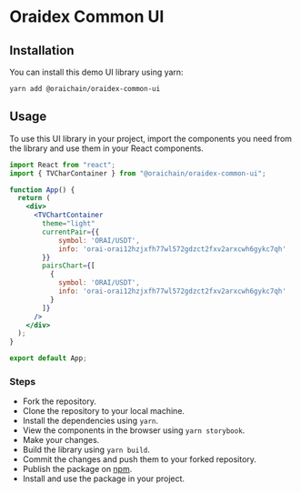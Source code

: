 # Oraidex Common UI

## Installation

You can install this demo UI library using yarn:

```
yarn add @oraichain/oraidex-common-ui
```

## Usage

To use this UI library in your project, import the components you need from the library and use them in your React components.

```jsx
import React from "react";
import { TVCharContainer } from "@oraichain/oraidex-common-ui";

function App() {
  return (
    <div>
      <TVChartContainer
        theme="light"
        currentPair={{
            symbol: 'ORAI/USDT',
            info: 'orai-orai12hzjxfh77wl572gdzct2fxv2arxcwh6gykc7qh'
        }}
        pairsChart={[
          {
            symbol: 'ORAI/USDT',
            info: 'orai-orai12hzjxfh77wl572gdzct2fxv2arxcwh6gykc7qh'
          }
        ]}
      />
    </div>
  );
}

export default App;
```

### Steps

- Fork the repository.
- Clone the repository to your local machine.
- Install the dependencies using `yarn`.
- View the components in the browser using `yarn storybook`.
- Make your changes.
- Build the library using `yarn build`.
- Commit the changes and push them to your forked repository.
- Publish the package on [npm](https://www.npmjs.com/).
- Install and use the package in your project.
